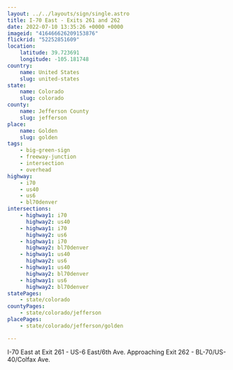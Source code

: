 ```yaml
---
layout: ../../layouts/sign/single.astro
title: I-70 East - Exits 261 and 262
date: 2022-07-10 13:35:26 +0000 +0000
imageid: "416466626209153876"
flickrid: "52252851609"
location:
    latitude: 39.723691
    longitude: -105.181748
country:
    name: United States
    slug: united-states
state:
    name: Colorado
    slug: colorado
county:
    name: Jefferson County
    slug: jefferson
place:
    name: Golden
    slug: golden
tags:
    - big-green-sign
    - freeway-junction
    - intersection
    - overhead
highway:
    - i70
    - us40
    - us6
    - bl70denver
intersections:
    - highway1: i70
      highway2: us40
    - highway1: i70
      highway2: us6
    - highway1: i70
      highway2: bl70denver
    - highway1: us40
      highway2: us6
    - highway1: us40
      highway2: bl70denver
    - highway1: us6
      highway2: bl70denver
statePages:
    - state/colorado
countyPages:
    - state/colorado/jefferson
placePages:
    - state/colorado/jefferson/golden

---
```

I-70 East at Exit 261 - US-6 East/6th Ave.  Approaching Exit 262 - BL-70/US-40/Colfax Ave.